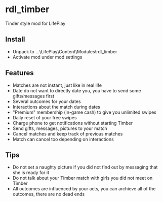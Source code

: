 # rdl_timber
 Tinder style mod for LifePlay
 
## Install
- Unpack to ...\LifePlay\Content\Modules\rdl_timber
- Activate mod under mod settings

## Features
- Matches are not instant, just like in real life
- Date do not want to directly date you, you have to send some gifts/messages first
- Several outcomes for your dates
- Interactions about the match during dates
- "Premium" membership (in-game cash) to give you unlimited swipes
- Daily reset of your free swipes
- Charge phone to get notifications without starting Timber
- Send gifts, messages, pictures to your match
- Cancel matches and keep track of previous matches
- Match can cancel too depending on interactions

## Tips
- Do not set a naughty picture if you did not find out by messaging that she is ready for it
- Do not talk about your Timber match with girls you did not meet on Timber
- All outcomes are influenced by your acts, you can archieve all of the outcomes, there are no dead ends







